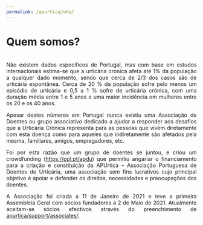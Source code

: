 ```yaml
---
permalink: /apurtica/who/
---
```

# Quem somos?
<div style="height:2px;"><br></div>

<p><div style="text-align: justify">Não existem dados específicos de Portugal, mas com base em estudos internacionais estima-se que a urticária crónica afeta até 1% da população a qualquer dado momento, sendo que cerca de 2/3 dos casos são de urticária espontânea. Cerca de 20 % da população sofre pelo menos um episódio de urticária e 0,5 a 1 % sofre de urticária crónica, com uma duração média entre 1 e 5 anos e uma maior incidência em mulheres entre os 20 e os 40 anos.</div><p>

<p><div style="text-align: justify">Apesar destes números em Portugal nunca existiu uma Associação de Doentes ou grupo associativo dedicado a ajudar a responder aos desafios que a Urticária Crónica representa para as pessoas que vivem diretamente com esta doença como para aqueles que indiretamente são afetados pela mesma, familiares, amigos, empregadores, etc.</div><p>

<p><div style="text-align: justify">Foi por esta razão que um grupo de doentes se juntou, e criou um crowdfunding (<a href="https://ppl.pt/apdu">https://ppl.pt/apdu</a>) que permitiu angariar o financiamento para a criação e constituição da APUrtica – Associação Portuguesa de Doentes de Urticária, uma associação sem fins lucrativos cujo principal objetivo é apoiar e defender os direitos, necessidades e preocupações dos doentes.</div><p>

<p><div style="text-align: justify">A Associação foi criada a 11 de Janeiro de 2021 e teve a primeira Assembleia Geral com sócios fundadores a 2 de Maio de 2021. Atualmente aceitam-se sócios efectivos através do preenchimento de <a href="formulário">apurtica/support/associates/</a>.</div><p>